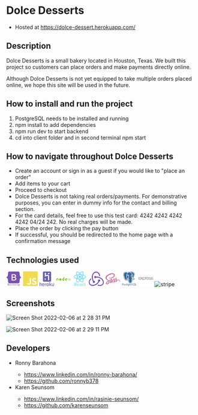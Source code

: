 <h1>Dolce Desserts</h1>

<ul>
    <li>Hosted at <a href="https://dolce-dessert.herokuapp.com/">https://dolce-dessert.herokuapp.com/</a></li>
</ul>

<h2>Description</h2>
<p>Dolce Desserts is a small bakery located in Houston, Texas. We built this project so customers can place orders and make payments directly online.</p>
<p>Although Dolce Desserts is not yet equipped to take multiple orders placed online, we hope this site will be used in the future.</p>

<h2>How to install and run the project</h2>
<ol>
    <li>PostgreSQL needs to be installed and running</li>
    <li>npm install to add dependencies</li>
    <li>npm run dev to start backend</li>
    <li>cd into client folder and in second terminal npm start</li>
</ol>

<h2>How to navigate throughout Dolce Desserts</h2>
<ul>
    <li>Create an account or sign in as a guest if you would like to "place an order"</li>
    <li>Add items to your cart</li>
    <li>Proceed to checkout</li>
    <li>Dolce Desserts is not taking real orders/payments. For demonstrative purposes, you can enter in dummy info for the contact and billing section.</li>
    <li>For the card details, feel free to use this test card: 4242 4242 4242 4242 04/24 242. No real charges will be made.</li>
    <li>Place the order by clicking the pay button</li>
    <li>If successful, you should be redirected to the home page with a confirmation message</li>
</ul>

<h2>Technologies used</h2>
<p float="left">
<img src="https://raw.githubusercontent.com/devicons/devicon/master/icons/bootstrap/bootstrap-plain-wordmark.svg" alt="bootstrap" width="40" height="40"/> 
<img src="https://raw.githubusercontent.com/devicons/devicon/master/icons/javascript/javascript-plain.svg" alt="javascript" width="40" height="40"/> 
<img src="https://raw.githubusercontent.com/devicons/devicon/master/icons/heroku/heroku-plain-wordmark.svg" alt="heroku" width="40" height="40"/>
<img src="https://raw.githubusercontent.com/devicons/devicon/master/icons/nodejs/nodejs-plain-wordmark.svg" alt="nodejs" width="40" height="40"/> 
<img src="https://raw.githubusercontent.com/devicons/devicon/master/icons/react/react-original-wordmark.svg" alt="react" width="40" height="40"/>
<img src="https://raw.githubusercontent.com/devicons/devicon/master/icons/redux/redux-original.svg" alt="redux" width="40" height="40"/> 
<img src="https://raw.githubusercontent.com/devicons/devicon/master/icons/sass/sass-original.svg" alt="sass" width="40" height="40"/> 
<img src="https://raw.githubusercontent.com/devicons/devicon/master/icons/postgresql/postgresql-plain-wordmark.svg" alt="postgresql" width="40" height="40"/> 
<img src="https://raw.githubusercontent.com/devicons/devicon/master/icons/express/express-original-wordmark.svg" alt="express" width="40" height="40"/> 
<img src="https://upload.wikimedia.org/wikipedia/commons/thumb/b/ba/Stripe_Logo%2C_revised_2016.svg/2560px-Stripe_Logo%2C_revised_2016.svg.png" alt="stripe" width="40" height="40"/> 
</p>


<h2>Screenshots</h2>

![Screen Shot 2022-02-06 at 2 28 31 PM](https://user-images.githubusercontent.com/84594956/152701556-7bf9dffb-5210-4877-a62d-de9fd1b57c72.png)

![Screen Shot 2022-02-06 at 2 29 11 PM](https://user-images.githubusercontent.com/84594956/152701564-c2fa4317-c9aa-4e81-9208-e0aed9e7be59.png)


<h2>Developers</h2>
<ul>
    <li>Ronny Barahona</li>
        <ul>
            <li><a href="https://www.linkedin.com/in/ronny-barahona/">https://www.linkedin.com/in/ronny-barahona/</a></li>
            <li><a href="https://github.com/ronnyb378">https://github.com/ronnyb378</a></li>
        </ul>
    <li>Karen Seunsom</li>
        <ul>
            <li><a href="https://www.linkedin.com/in/rasinie-seunsom/">https://www.linkedin.com/in/rasinie-seunsom/</a></li>
            <li><a href="https://github.com/karenseunsom">https://github.com/karenseunsom</a></li>
        </ul>
</ul>
